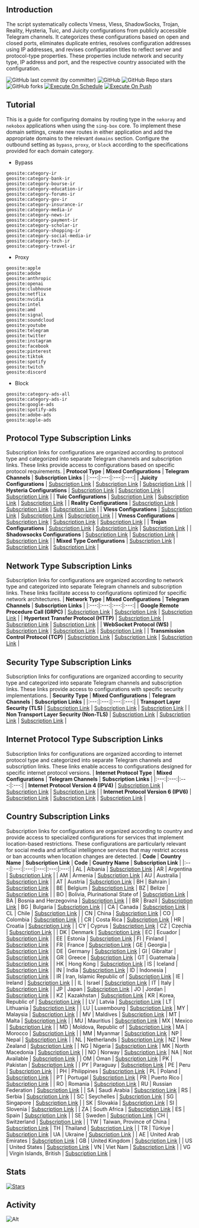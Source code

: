 ## Introduction
The script systematically collects Vmess, Vless, ShadowSocks, Trojan, Reality, Hysteria, Tuic, and Juicity configurations from publicly accessible Telegram channels. It categorizes these configurations based on open and closed ports, eliminates duplicate entries, resolves configuration addresses using IP addresses, and revises configuration titles to reflect server and protocol-type properties. These properties include network and security type, IP address and port, and the respective country associated with the configuration.

![GitHub last commit (by committer)](https://img.shields.io/github/last-commit/6b3478/telegram-configs-collector2?label=Last%20Commit&color=%2338914b)
![GitHub](https://img.shields.io/github/license/6b3478/telegram-configs-collector2?label=License&color=yellow)
![GitHub Repo stars](https://img.shields.io/github/stars/6b3478/telegram-configs-collector2?label=Stars&color=red&style=flat)
![GitHub forks](https://img.shields.io/github/forks/6b3478/telegram-configs-collector2?label=Forks&color=blue&style=flat)
[![Execute On Schedule](https://github.com/6b3478/telegram-configs-collector2/actions/workflows/schedule.yml/badge.svg)](https://github.com/6b3478/telegram-configs-collector2/actions/workflows/schedule.yml)
[![Execute On Push](https://github.com/6b3478/telegram-configs-collector2/actions/workflows/push.yml/badge.svg)](https://github.com/6b3478/telegram-configs-collector2/actions/workflows/push.yml)

## Tutorial
This is a guide for configuring domains by routing type in the `nekoray` and `nekobox` applications when using the `sing-box` core. To implement these domain settings, create new routes in either application and add the appropriate domains to the relevant `domains` section. Configure the outbound setting as `bypass`, `proxy`, or `block` according to the specifications provided for each domain category.

- Bypass
```
geosite:category-ir
geosite:category-bank-ir
geosite:category-bourse-ir
geosite:category-education-ir
geosite:category-forums-ir
geosite:category-gov-ir
geosite:category-insurance-ir
geosite:category-media-ir
geosite:category-news-ir
geosite:category-payment-ir
geosite:category-scholar-ir
geosite:category-shopping-ir
geosite:category-social-media-ir
geosite:category-tech-ir
geosite:category-travel-ir
```

- Proxy
```
geosite:apple
geosite:adobe
geosite:anthropic
geosite:openai
geosite:clubhouse
geosite:netflix
geosite:nvidia
geosite:intel
geosite:amd
geosite:signal
geosite:soundcloud
geosite:youtube
geosite:telegram
geosite:twitter
geosite:instagram
geosite:facebook
geosite:pinterest
geosite:tiktok
geosite:spotify
geosite:twitch
geosite:discord
```

- Block
```
geosite:category-ads-all
geosite:category-ads-ir
geosite:google-ads
geosite:spotify-ads
geosite:adobe-ads
geosite:apple-ads
```

## Protocol Type Subscription Links
Subscription links for configurations are organized according to protocol type and categorized into separate Telegram channels and subscription links. These links provide access to configurations based on specific protocol requirements.
| **Protocol Type** | **Mixed Configurations** | **Telegram Channels** | **Subscription Links** |
|:---:|:---:|:---:|:---:|
| **Juicity Configurations** | [Subscription Link](https://raw.githubusercontent.com/6b3478/telegram-configs-collector2/main/protocols/juicity) | [Subscription Link](https://raw.githubusercontent.com/6b3478/telegram-configs-collector2/main/channels/protocols/juicity) | [Subscription Link](https://raw.githubusercontent.com/6b3478/telegram-configs-collector2/main/subscribe/protocols/juicity) |
| **Hysteria Configurations** | [Subscription Link](https://raw.githubusercontent.com/6b3478/telegram-configs-collector2/main/protocols/hysteria) | [Subscription Link](https://raw.githubusercontent.com/6b3478/telegram-configs-collector2/main/channels/protocols/hysteria) | [Subscription Link](https://raw.githubusercontent.com/6b3478/telegram-configs-collector2/main/subscribe/protocols/hysteria) |
| **Tuic Configurations** | [Subscription Link](https://raw.githubusercontent.com/6b3478/telegram-configs-collector2/main/protocols/tuic) | [Subscription Link](https://raw.githubusercontent.com/6b3478/telegram-configs-collector2/main/channels/protocols/tuic) | [Subscription Link](https://raw.githubusercontent.com/6b3478/telegram-configs-collector2/main/subscribe/protocols/tuic) |
| **Reality Configurations** | [Subscription Link](https://raw.githubusercontent.com/6b3478/telegram-configs-collector2/main/protocols/reality) | [Subscription Link](https://raw.githubusercontent.com/6b3478/telegram-configs-collector2/main/channels/protocols/reality) | [Subscription Link](https://raw.githubusercontent.com/6b3478/telegram-configs-collector2/main/subscribe/protocols/reality) |
| **Vless Configurations** | [Subscription Link](https://raw.githubusercontent.com/6b3478/telegram-configs-collector2/main/protocols/vless) | [Subscription Link](https://raw.githubusercontent.com/6b3478/telegram-configs-collector2/main/channels/protocols/vless) | [Subscription Link](https://raw.githubusercontent.com/6b3478/telegram-configs-collector2/main/subscribe/protocols/vless) |
| **Vmess Configurations** | [Subscription Link](https://raw.githubusercontent.com/6b3478/telegram-configs-collector2/main/protocols/vmess) | [Subscription Link](https://raw.githubusercontent.com/6b3478/telegram-configs-collector2/main/channels/protocols/vmess) | [Subscription Link](https://raw.githubusercontent.com/6b3478/telegram-configs-collector2/main/subscribe/protocols/vmess) |
| **Trojan Configurations** | [Subscription Link](https://raw.githubusercontent.com/6b3478/telegram-configs-collector2/main/protocols/trojan) | [Subscription Link](https://raw.githubusercontent.com/6b3478/telegram-configs-collector2/main/channels/protocols/trojan) | [Subscription Link](https://raw.githubusercontent.com/6b3478/telegram-configs-collector2/main/subscribe/protocols/trojan) |
| **Shadowsocks Configurations** | [Subscription Link](https://raw.githubusercontent.com/6b3478/telegram-configs-collector2/main/protocols/shadowsocks) | [Subscription Link](https://raw.githubusercontent.com/6b3478/telegram-configs-collector2/main/channels/protocols/shadowsocks) | [Subscription Link](https://raw.githubusercontent.com/6b3478/telegram-configs-collector2/main/subscribe/protocols/shadowsocks) |
| **Mixed Type Configurations** | [Subscription Link](https://raw.githubusercontent.com/6b3478/telegram-configs-collector2/main/splitted/mixed) | [Subscription Link](https://raw.githubusercontent.com/6b3478/telegram-configs-collector2/main/splitted/channels) | [Subscription Link](https://raw.githubusercontent.com/6b3478/telegram-configs-collector2/main/splitted/subscribe) |

## Network Type Subscription Links
Subscription links for configurations are organized according to network type and categorized into separate Telegram channels and subscription links. These links facilitate access to configurations optimized for specific network architectures.
| **Network Type** | **Mixed Configurations** | **Telegram Channels** | **Subscription Links** |
|:---:|:---:|:---:|:---:|
| **Google Remote Procedure Call (GRPC)** | [Subscription Link](https://raw.githubusercontent.com/6b3478/telegram-configs-collector2/main/networks/grpc) | [Subscription Link](https://raw.githubusercontent.com/6b3478/telegram-configs-collector2/main/channels/networks/grpc) | [Subscription Link](https://raw.githubusercontent.com/6b3478/telegram-configs-collector2/main/subscribe/networks/grpc) |
| **Hypertext Transfer Protocol (HTTP)** | [Subscription Link](https://raw.githubusercontent.com/6b3478/telegram-configs-collector2/main/networks/http) | [Subscription Link](https://raw.githubusercontent.com/6b3478/telegram-configs-collector2/main/channels/networks/http) | [Subscription Link](https://raw.githubusercontent.com/6b3478/telegram-configs-collector2/main/subscribe/networks/http) |
| **WebSocket Protocol (WS)** | [Subscription Link](https://raw.githubusercontent.com/6b3478/telegram-configs-collector2/main/networks/ws) | [Subscription Link](https://raw.githubusercontent.com/6b3478/telegram-configs-collector2/main/channels/networks/ws) | [Subscription Link](https://raw.githubusercontent.com/6b3478/telegram-configs-collector2/main/subscribe/networks/ws) |
 | **Transmission Control Protocol (TCP)** | [Subscription Link](https://raw.githubusercontent.com/6b3478/telegram-configs-collector2/main/networks/tcp) | [Subscription Link](https://raw.githubusercontent.com/6b3478/telegram-configs-collector2/main/channels/networks/tcp) | [Subscription Link](https://raw.githubusercontent.com/6b3478/telegram-configs-collector2/main/subscribe/networks/tcp) |

## Security Type Subscription Links
Subscription links for configurations are organized according to security type and categorized into separate Telegram channels and subscription links. These links provide access to configurations with specific security implementations.
| **Security Type** | **Mixed Configurations** | **Telegram Channels** | **Subscription Links** |
|:---:|:---:|:---:|:---:|
| **Transport Layer Security (TLS)** | [Subscription Link](https://raw.githubusercontent.com/6b3478/telegram-configs-collector2/main/security/tls) | [Subscription Link](https://raw.githubusercontent.com/6b3478/telegram-configs-collector2/main/channels/security/tls) | [Subscription Link](https://raw.githubusercontent.com/6b3478/telegram-configs-collector2/main/subscribe/security/tls) |
| **Non Transport Layer Security (Non-TLS)** | [Subscription Link](https://raw.githubusercontent.com/6b3478/telegram-configs-collector2/main/security/non-tls) | [Subscription Link](https://raw.githubusercontent.com/6b3478/telegram-configs-collector2/main/channels/security/non-tls) | [Subscription Link](https://raw.githubusercontent.com/6b3478/telegram-configs-collector2/main/subscribe/security/non-tls) |

## Internet Protocol Type Subscription Links
Subscription links for configurations are organized according to internet protocol type and categorized into separate Telegram channels and subscription links. These links enable access to configurations designed for specific internet protocol versions.
| **Internet Protocol Type** | **Mixed Configurations** | **Telegram Channels** | **Subscription Links** |
|:---:|:---:|:---:|:---:|
| **Internet Protocol Version 4 (IPV4)** | [Subscription Link](https://raw.githubusercontent.com/6b3478/telegram-configs-collector2/main/layers/ipv4) | [Subscription Link](https://raw.githubusercontent.com/6b3478/telegram-configs-collector2/main/channels/layers/ipv4) | [Subscription Link](https://raw.githubusercontent.com/6b3478/telegram-configs-collector2/main/subscribe/layers/ipv4) |
| **Internet Protocol Version 6 (IPV6)** | [Subscription Link](https://raw.githubusercontent.com/6b3478/telegram-configs-collector2/main/layers/ipv6) | [Subscription Link](https://raw.githubusercontent.com/6b3478/telegram-configs-collector2/main/channels/layers/ipv6) | [Subscription Link](https://raw.githubusercontent.com/6b3478/telegram-configs-collector2/main/subscribe/layers/ipv6) |

## Country Subscription Links
Subscription links for configurations are organized according to country and provide access to specialized configurations for services that implement location-based restrictions. These configurations are particularly relevant for social media and artificial intelligence services that may restrict access or ban accounts when location changes are detected.
| **Code** | **Country Name** | **Subscription Link** | **Code** | **Country Name** | **Subscription Link** |
|:---:|:---:|:---:|:---:|:---:|:---:|
| AL | Albania | [Subscription Link](https://raw.githubusercontent.com/6b3478/telegram-configs-collector2/main/countries/al/mixed) | AR | Argentina | [Subscription Link](https://raw.githubusercontent.com/6b3478/telegram-configs-collector2/main/countries/ar/mixed) |
| AM | Armenia | [Subscription Link](https://raw.githubusercontent.com/6b3478/telegram-configs-collector2/main/countries/am/mixed) | AU | Australia | [Subscription Link](https://raw.githubusercontent.com/6b3478/telegram-configs-collector2/main/countries/au/mixed) |
| AT | Austria | [Subscription Link](https://raw.githubusercontent.com/6b3478/telegram-configs-collector2/main/countries/at/mixed) | BH | Bahrain | [Subscription Link](https://raw.githubusercontent.com/6b3478/telegram-configs-collector2/main/countries/bh/mixed) |
| BE | Belgium | [Subscription Link](https://raw.githubusercontent.com/6b3478/telegram-configs-collector2/main/countries/be/mixed) | BZ | Belize | [Subscription Link](https://raw.githubusercontent.com/6b3478/telegram-configs-collector2/main/countries/bz/mixed) |
| BO | Bolivia, Plurinational State of | [Subscription Link](https://raw.githubusercontent.com/6b3478/telegram-configs-collector2/main/countries/bo/mixed) | BA | Bosnia and Herzegovina | [Subscription Link](https://raw.githubusercontent.com/6b3478/telegram-configs-collector2/main/countries/ba/mixed) |
| BR | Brazil | [Subscription Link](https://raw.githubusercontent.com/6b3478/telegram-configs-collector2/main/countries/br/mixed) | BG | Bulgaria | [Subscription Link](https://raw.githubusercontent.com/6b3478/telegram-configs-collector2/main/countries/bg/mixed) |
| CA | Canada | [Subscription Link](https://raw.githubusercontent.com/6b3478/telegram-configs-collector2/main/countries/ca/mixed) | CL | Chile | [Subscription Link](https://raw.githubusercontent.com/6b3478/telegram-configs-collector2/main/countries/cl/mixed) |
| CN | China | [Subscription Link](https://raw.githubusercontent.com/6b3478/telegram-configs-collector2/main/countries/cn/mixed) | CO | Colombia | [Subscription Link](https://raw.githubusercontent.com/6b3478/telegram-configs-collector2/main/countries/co/mixed) |
| CR | Costa Rica | [Subscription Link](https://raw.githubusercontent.com/6b3478/telegram-configs-collector2/main/countries/cr/mixed) | HR | Croatia | [Subscription Link](https://raw.githubusercontent.com/6b3478/telegram-configs-collector2/main/countries/hr/mixed) |
| CY | Cyprus | [Subscription Link](https://raw.githubusercontent.com/6b3478/telegram-configs-collector2/main/countries/cy/mixed) | CZ | Czechia | [Subscription Link](https://raw.githubusercontent.com/6b3478/telegram-configs-collector2/main/countries/cz/mixed) |
| DK | Denmark | [Subscription Link](https://raw.githubusercontent.com/6b3478/telegram-configs-collector2/main/countries/dk/mixed) | EC | Ecuador | [Subscription Link](https://raw.githubusercontent.com/6b3478/telegram-configs-collector2/main/countries/ec/mixed) |
| EE | Estonia | [Subscription Link](https://raw.githubusercontent.com/6b3478/telegram-configs-collector2/main/countries/ee/mixed) | FI | Finland | [Subscription Link](https://raw.githubusercontent.com/6b3478/telegram-configs-collector2/main/countries/fi/mixed) |
| FR | France | [Subscription Link](https://raw.githubusercontent.com/6b3478/telegram-configs-collector2/main/countries/fr/mixed) | GE | Georgia | [Subscription Link](https://raw.githubusercontent.com/6b3478/telegram-configs-collector2/main/countries/ge/mixed) |
| DE | Germany | [Subscription Link](https://raw.githubusercontent.com/6b3478/telegram-configs-collector2/main/countries/de/mixed) | GI | Gibraltar | [Subscription Link](https://raw.githubusercontent.com/6b3478/telegram-configs-collector2/main/countries/gi/mixed) |
| GR | Greece | [Subscription Link](https://raw.githubusercontent.com/6b3478/telegram-configs-collector2/main/countries/gr/mixed) | GT | Guatemala | [Subscription Link](https://raw.githubusercontent.com/6b3478/telegram-configs-collector2/main/countries/gt/mixed) |
| HK | Hong Kong | [Subscription Link](https://raw.githubusercontent.com/6b3478/telegram-configs-collector2/main/countries/hk/mixed) | IS | Iceland | [Subscription Link](https://raw.githubusercontent.com/6b3478/telegram-configs-collector2/main/countries/is/mixed) |
| IN | India | [Subscription Link](https://raw.githubusercontent.com/6b3478/telegram-configs-collector2/main/countries/in/mixed) | ID | Indonesia | [Subscription Link](https://raw.githubusercontent.com/6b3478/telegram-configs-collector2/main/countries/id/mixed) |
| IR | Iran, Islamic Republic of | [Subscription Link](https://raw.githubusercontent.com/6b3478/telegram-configs-collector2/main/countries/ir/mixed) | IE | Ireland | [Subscription Link](https://raw.githubusercontent.com/6b3478/telegram-configs-collector2/main/countries/ie/mixed) |
| IL | Israel | [Subscription Link](https://raw.githubusercontent.com/6b3478/telegram-configs-collector2/main/countries/il/mixed) | IT | Italy | [Subscription Link](https://raw.githubusercontent.com/6b3478/telegram-configs-collector2/main/countries/it/mixed) |
| JP | Japan | [Subscription Link](https://raw.githubusercontent.com/6b3478/telegram-configs-collector2/main/countries/jp/mixed) | JO | Jordan | [Subscription Link](https://raw.githubusercontent.com/6b3478/telegram-configs-collector2/main/countries/jo/mixed) |
| KZ | Kazakhstan | [Subscription Link](https://raw.githubusercontent.com/6b3478/telegram-configs-collector2/main/countries/kz/mixed) | KR | Korea, Republic of | [Subscription Link](https://raw.githubusercontent.com/6b3478/telegram-configs-collector2/main/countries/kr/mixed) |
| LV | Latvia | [Subscription Link](https://raw.githubusercontent.com/6b3478/telegram-configs-collector2/main/countries/lv/mixed) | LT | Lithuania | [Subscription Link](https://raw.githubusercontent.com/6b3478/telegram-configs-collector2/main/countries/lt/mixed) |
| LU | Luxembourg | [Subscription Link](https://raw.githubusercontent.com/6b3478/telegram-configs-collector2/main/countries/lu/mixed) | MY | Malaysia | [Subscription Link](https://raw.githubusercontent.com/6b3478/telegram-configs-collector2/main/countries/my/mixed) |
| MV | Maldives | [Subscription Link](https://raw.githubusercontent.com/6b3478/telegram-configs-collector2/main/countries/mv/mixed) | MT | Malta | [Subscription Link](https://raw.githubusercontent.com/6b3478/telegram-configs-collector2/main/countries/mt/mixed) |
| MU | Mauritius | [Subscription Link](https://raw.githubusercontent.com/6b3478/telegram-configs-collector2/main/countries/mu/mixed) | MX | Mexico | [Subscription Link](https://raw.githubusercontent.com/6b3478/telegram-configs-collector2/main/countries/mx/mixed) |
| MD | Moldova, Republic of | [Subscription Link](https://raw.githubusercontent.com/6b3478/telegram-configs-collector2/main/countries/md/mixed) | MA | Morocco | [Subscription Link](https://raw.githubusercontent.com/6b3478/telegram-configs-collector2/main/countries/ma/mixed) |
| MM | Myanmar | [Subscription Link](https://raw.githubusercontent.com/6b3478/telegram-configs-collector2/main/countries/mm/mixed) | NP | Nepal | [Subscription Link](https://raw.githubusercontent.com/6b3478/telegram-configs-collector2/main/countries/np/mixed) |
| NL | Netherlands | [Subscription Link](https://raw.githubusercontent.com/6b3478/telegram-configs-collector2/main/countries/nl/mixed) | NZ | New Zealand | [Subscription Link](https://raw.githubusercontent.com/6b3478/telegram-configs-collector2/main/countries/nz/mixed) |
| NG | Nigeria | [Subscription Link](https://raw.githubusercontent.com/6b3478/telegram-configs-collector2/main/countries/ng/mixed) | MK | North Macedonia | [Subscription Link](https://raw.githubusercontent.com/6b3478/telegram-configs-collector2/main/countries/mk/mixed) |
| NO | Norway | [Subscription Link](https://raw.githubusercontent.com/6b3478/telegram-configs-collector2/main/countries/no/mixed) | NA | Not Available | [Subscription Link](https://raw.githubusercontent.com/6b3478/telegram-configs-collector2/main/countries/na/mixed) |
| OM | Oman | [Subscription Link](https://raw.githubusercontent.com/6b3478/telegram-configs-collector2/main/countries/om/mixed) | PK | Pakistan | [Subscription Link](https://raw.githubusercontent.com/6b3478/telegram-configs-collector2/main/countries/pk/mixed) |
| PY | Paraguay | [Subscription Link](https://raw.githubusercontent.com/6b3478/telegram-configs-collector2/main/countries/py/mixed) | PE | Peru | [Subscription Link](https://raw.githubusercontent.com/6b3478/telegram-configs-collector2/main/countries/pe/mixed) |
| PH | Philippines | [Subscription Link](https://raw.githubusercontent.com/6b3478/telegram-configs-collector2/main/countries/ph/mixed) | PL | Poland | [Subscription Link](https://raw.githubusercontent.com/6b3478/telegram-configs-collector2/main/countries/pl/mixed) |
| PT | Portugal | [Subscription Link](https://raw.githubusercontent.com/6b3478/telegram-configs-collector2/main/countries/pt/mixed) | PR | Puerto Rico | [Subscription Link](https://raw.githubusercontent.com/6b3478/telegram-configs-collector2/main/countries/pr/mixed) |
| RO | Romania | [Subscription Link](https://raw.githubusercontent.com/6b3478/telegram-configs-collector2/main/countries/ro/mixed) | RU | Russian Federation | [Subscription Link](https://raw.githubusercontent.com/6b3478/telegram-configs-collector2/main/countries/ru/mixed) |
| SA | Saudi Arabia | [Subscription Link](https://raw.githubusercontent.com/6b3478/telegram-configs-collector2/main/countries/sa/mixed) | RS | Serbia | [Subscription Link](https://raw.githubusercontent.com/6b3478/telegram-configs-collector2/main/countries/rs/mixed) |
| SC | Seychelles | [Subscription Link](https://raw.githubusercontent.com/6b3478/telegram-configs-collector2/main/countries/sc/mixed) | SG | Singapore | [Subscription Link](https://raw.githubusercontent.com/6b3478/telegram-configs-collector2/main/countries/sg/mixed) |
| SK | Slovakia | [Subscription Link](https://raw.githubusercontent.com/6b3478/telegram-configs-collector2/main/countries/sk/mixed) | SI | Slovenia | [Subscription Link](https://raw.githubusercontent.com/6b3478/telegram-configs-collector2/main/countries/si/mixed) |
| ZA | South Africa | [Subscription Link](https://raw.githubusercontent.com/6b3478/telegram-configs-collector2/main/countries/za/mixed) | ES | Spain | [Subscription Link](https://raw.githubusercontent.com/6b3478/telegram-configs-collector2/main/countries/es/mixed) |
| SE | Sweden | [Subscription Link](https://raw.githubusercontent.com/6b3478/telegram-configs-collector2/main/countries/se/mixed) | CH | Switzerland | [Subscription Link](https://raw.githubusercontent.com/6b3478/telegram-configs-collector2/main/countries/ch/mixed) |
| TW | Taiwan, Province of China | [Subscription Link](https://raw.githubusercontent.com/6b3478/telegram-configs-collector2/main/countries/tw/mixed) | TH | Thailand | [Subscription Link](https://raw.githubusercontent.com/6b3478/telegram-configs-collector2/main/countries/th/mixed) |
| TR | Türkiye | [Subscription Link](https://raw.githubusercontent.com/6b3478/telegram-configs-collector2/main/countries/tr/mixed) | UA | Ukraine | [Subscription Link](https://raw.githubusercontent.com/6b3478/telegram-configs-collector2/main/countries/ua/mixed) |
| AE | United Arab Emirates | [Subscription Link](https://raw.githubusercontent.com/6b3478/telegram-configs-collector2/main/countries/ae/mixed) | GB | United Kingdom | [Subscription Link](https://raw.githubusercontent.com/6b3478/telegram-configs-collector2/main/countries/gb/mixed) |
| US | United States | [Subscription Link](https://raw.githubusercontent.com/6b3478/telegram-configs-collector2/main/countries/us/mixed) | VN | Viet Nam | [Subscription Link](https://raw.githubusercontent.com/6b3478/telegram-configs-collector2/main/countries/vn/mixed) |
| VG | Virgin Islands, British | [Subscription Link](https://raw.githubusercontent.com/6b3478/telegram-configs-collector2/main/countries/vg/mixed) |
## Stats
[![Stars](https://starchart.cc/6b3478/telegram-configs-collector2.svg?variant=adaptive)](https://starchart.cc/6b3478/telegram-configs-collector2)
## Activity
![Alt](https://repobeats.axiom.co/api/embed/6e88aa7d66986824532760b5b14120a22c8ca813.svg "Repobeats analytics image")